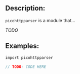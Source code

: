 ## Description:

`picohttpparser` is a module that...

*TODO*

## Examples:

```v
import picohttpparser

// TODO: CODE HERE

```
